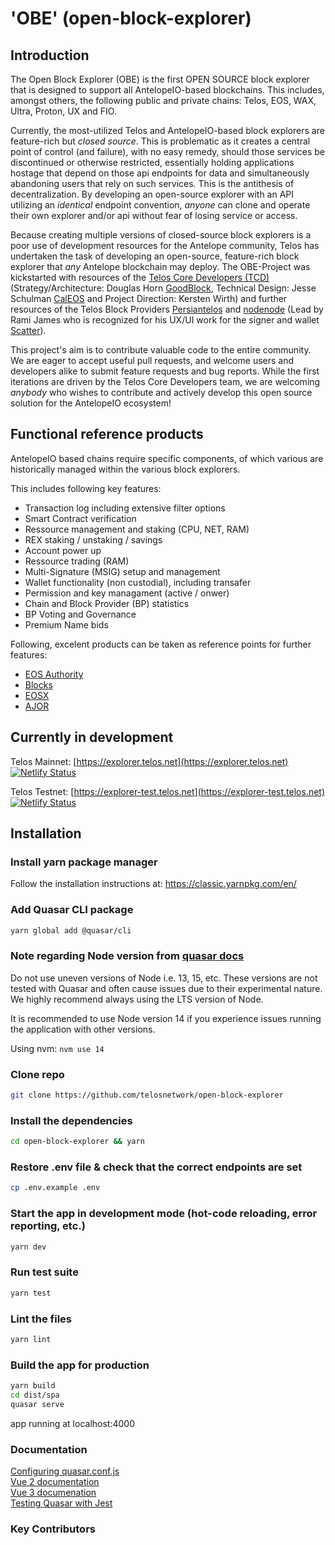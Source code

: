 # 'OBE' (open-block-explorer)

## Introduction

The Open Block Explorer (OBE) is the first OPEN SOURCE block explorer that is designed to support all AntelopeIO-based blockchains. This includes, amongst others, the following public and private chains: Telos, EOS, WAX, Ultra, Proton, UX and FIO.

Currently, the most-utilized Telos and AntelopeIO-based block explorers are feature-rich but _closed source_. This is problematic as it creates a central point of control (and failure), with no easy remedy, should those services be discontinued or otherwise restricted, essentially holding applications hostage that depend on those api endpoints for data and simultaneously abandoning users that rely on such services. This is the antithesis of decentralization.  By developing an open-source explorer with an API utilizing an _identical_ endpoint convention, _anyone_ can clone and operate their own explorer and/or api without fear of losing service or access.

Because creating multiple versions of closed-source block explorers is a poor use of development resources for the Antelope community, Telos has undertaken the task of developing an open-source, feature-rich block explorer that _any_ Antelope blockchain may deploy. The OBE-Project was kickstarted with resources of the [Telos Core Developers (TCD)](https://www.telos.net) (Strategy/Architecture: Douglas Horn [GoodBlock](https://goodblock.io), Technical Design: Jesse Schulman [CalEOS](https://caleos.io) and Project Direction: Kersten Wirth) and further resources of the Telos Block Providers [Persiantelos](https://persiantelos.com) and [nodenode](https://www.nodenode.org) (Lead by Rami James who is recognized for his UX/UI work for the 
signer and wallet [Scatter](https://github.com/GetScatter)). 

This project's aim is to contribute valuable code to the entire community. We are eager to accept useful pull requests, and welcome users and developers alike to submit feature requests and bug reports. While the first iterations are driven by the Telos Core Developers team, we are welcoming _anybody_ who wishes to contribute and actively develop this open source solution for the AntelopeIO ecosystem!

## Functional reference products

AntelopeIO based chains require specific components, of which various are historically managed within the various block explorers.

This includes following key features:

- Transaction log including extensive filter options
- Smart Contract verification
- Ressource management and staking (CPU, NET, RAM)
- REX staking / unstaking / savings
- Account power up 
- Ressource trading (RAM)
- Multi-Signature (MSIG) setup and management
- Wallet functionality (non custodial), including transafer
- Permission and key managament (active / onwer)
- Chain and Block Provider (BP) statistics
- BP Voting and Governance
- Premium Name bids

Following, excelent products can be taken as reference points for further features:

- [EOS Authority](https://eosauthority.com/)
- [Blocks](https://bloks.io/)
- [EOSX](https://telos.eosx.io/)
- [AJOR](https://ajor.io/)


## Currently in development  

Telos Mainnet: [https://explorer.telos.net](https://explorer.telos.net)  [![Netlify Status](https://api.netlify.com/api/v1/badges/dc86b4ba-d574-4594-8f3c-88976edea863/deploy-status)](https://app.netlify.com/sites/open-block-explorer/deploys)


Telos Testnet: [https://explorer-test.telos.net](https://explorer-test.telos.net) [![Netlify Status](https://api.netlify.com/api/v1/badges/8a778d87-a057-472f-ab3b-07d978faafaa/deploy-status)](https://app.netlify.com/sites/open-block-explorer-dev/deploys)  


## Installation 

### Install yarn package manager
Follow the installation instructions at:
https://classic.yarnpkg.com/en/

### Add Quasar CLI package
```bash
yarn global add @quasar/cli
```

### Note regarding Node version from [quasar docs](https://quasar.dev/quasar-cli/installation)

Do not use uneven versions of Node i.e. 13, 15, etc. These versions are not tested with Quasar and often cause issues due to their experimental nature. We highly recommend always using the LTS version of Node. 

It is recommended to use Node version 14 if you experience issues running the application with other versions. 

Using nvm: `nvm use 14` 

### Clone repo
```bash
git clone https://github.com/telosnetwork/open-block-explorer
```

### Install the dependencies

```bash
cd open-block-explorer && yarn
```

### Restore .env file & check that the correct endpoints are set
```bash
cp .env.example .env
```

### Start the app in development mode (hot-code reloading, error reporting, etc.)
```bash
yarn dev
```

### Run test suite
```bash
yarn test
```

### Lint the files
```bash
yarn lint
```

### Build the app for production
```bash
yarn build
cd dist/spa
quasar serve
```
app running at localhost:4000 

### Documentation
[Configuring quasar.conf.js](https://quasar.dev/quasar-cli/quasar-conf-js)  
[Vue 2 documentation](https://vuejs.org/v2/api/)  
[Vue 3 documenation](https://v3.vuejs.org/)  
[Testing Quasar with Jest](https://github.com/quasarframework/quasar-testing/tree/next/packages/unit-jest)

### Key Contributors

